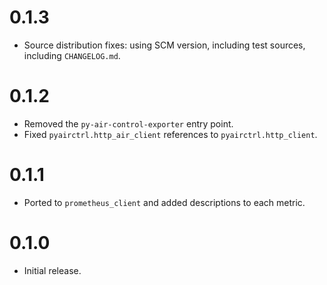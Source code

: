 # 0.1.3

- Source distribution fixes: using SCM version, including test sources, including
   `CHANGELOG.md`.

# 0.1.2

- Removed the `py-air-control-exporter` entry point.
- Fixed `pyairctrl.http_air_client` references to `pyairctrl.http_client`.

# 0.1.1

- Ported to `prometheus_client` and added descriptions to each metric.

# 0.1.0

- Initial release.
